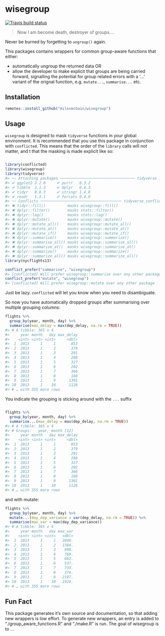 
<!-- README.md is generated from README.Rmd. Please edit that file -->

# wisegroup

<!-- badges: start -->

[![Travis build
status](https://travis-ci.org/milesmcbain/wisegroup.svg?branch=master)](https://travis-ci.org/milesmcbain/wisegroup)
<!-- badges: end -->

> Now I am become death, destroyer of groups….

Never be burned by forgetting to `ungroup()` again.

This packages contains wrappers for common group-aware functions that
either:

  - automatically ungroup the returned data OR
  - allow the developer to make explicit that groups are being carried
    forward, signalling the potential for group related errors with a
    ‘…’ variant of the orignal function, e.g. `mutate...`,
    `summarise...` etc.

## Installation

``` r
remotes::install_github("milesmcbain/wisegroup")
```

## Usage

`wisegroup` is designed to mask `tidyverse` functions in your global
environment. It is recommended that you use this package in conjunction
with `conflicted`. This means that the order of the `library` calls will
not matter, and t that the masking is made explicit like so:

``` r

library(conflicted)
library(wisegroup)
library(tidyverse)
#> ── Attaching packages ────────────────────────────────── tidyverse 1.2.1 ──
#> ✔ ggplot2 3.2.0     ✔ purrr   0.3.2
#> ✔ tibble  2.1.3     ✔ dplyr   0.8.3
#> ✔ tidyr   0.8.3     ✔ stringr 1.4.0
#> ✔ readr   1.3.1     ✔ forcats 0.4.0
#> ── Conflicts ───────────────────────────────────── tidyverse_conflicts() ──
#> ✖ tidyr::fill()          masks wisegroup::fill()
#> ✖ dplyr::filter()        masks stats::filter()
#> ✖ dplyr::lag()           masks stats::lag()
#> ✖ dplyr::mutate()        masks wisegroup::mutate()
#> ✖ dplyr::mutate_all()    masks wisegroup::mutate_all()
#> ✖ dplyr::mutate_at()     masks wisegroup::mutate_at()
#> ✖ dplyr::mutate_if()     masks wisegroup::mutate_if()
#> ✖ dplyr::summarise()     masks wisegroup::summarise()
#> ✖ dplyr::summarise_all() masks wisegroup::summarise_all()
#> ✖ dplyr::summarise_at()  masks wisegroup::summarise_at()
#> ✖ dplyr::summarize()     masks wisegroup::summarize()
#> ✖ dplyr::summarize_all() masks wisegroup::summarize_all()
library(nycflights13)

conflict_prefer("summarise", "wisegroup")
#> [conflicted] Will prefer wisegroup::summarise over any other package
conflict_prefer("mutate", "wisegroup")
#> [conflicted] Will prefer wisegroup::mutate over any other package
```

Just be lazy. `conflicted` will let you know when you need to
disambiguate.

So now you have automatically dropped groups after summarising over
multiple grouping columns:

``` r
flights %>%
  group_by(year, month, day) %>%
  summarise(max_delay = max(dep_delay, na.rm = TRUE))
#> # A tibble: 365 x 4
#>     year month   day max_delay
#>    <int> <int> <int>     <dbl>
#>  1  2013     1     1       853
#>  2  2013     1     2       379
#>  3  2013     1     3       291
#>  4  2013     1     4       288
#>  5  2013     1     5       327
#>  6  2013     1     6       202
#>  7  2013     1     7       366
#>  8  2013     1     8       188
#>  9  2013     1     9      1301
#> 10  2013     1    10      1126
#> # … with 355 more rows
```

You indicate the grouping is sticking around with the `...` suffix

``` r

flights %>%
  group_by(year, month, day) %>%
  summarise...(max_delay = max(dep_delay, na.rm = TRUE))
#> # A tibble: 365 x 4
#> # Groups:   year, month [12]
#>     year month   day max_delay
#>    <int> <int> <int>     <dbl>
#>  1  2013     1     1       853
#>  2  2013     1     2       379
#>  3  2013     1     3       291
#>  4  2013     1     4       288
#>  5  2013     1     5       327
#>  6  2013     1     6       202
#>  7  2013     1     7       366
#>  8  2013     1     8       188
#>  9  2013     1     9      1301
#> 10  2013     1    10      1126
#> # … with 355 more rows
```

and with mutate:

``` r
flights %>%
  group_by(year, month, day) %>%
  mutate...(day_dep_variance = var(dep_delay, na.rm = TRUE)) %>%
  summarise(max_var = max(day_dep_variance))
#> # A tibble: 365 x 4
#>     year month   day max_var
#>    <int> <int> <int>   <dbl>
#>  1  2013     1     1   2049.
#>  2  2013     1     2   1384.
#>  3  2013     1     3    990.
#>  4  2013     1     4    769.
#>  5  2013     1     5    662.
#>  6  2013     1     6    537.
#>  7  2013     1     7    733.
#>  8  2013     1     8    374.
#>  9  2013     1     9   2197.
#> 10  2013     1    10   1924.
#> # … with 355 more rows
```

## Fun Fact

This package generates it’s own source and documentation, so that adding
new wrappers is low effort. To generate new wrappers, an entry is added
to “./group\_aware\_functions.R” and “./make.R” is run. The goal of
wisegroup is to …
